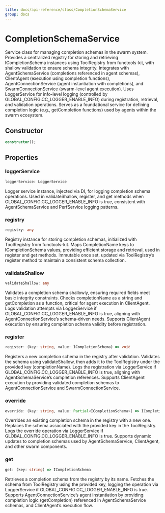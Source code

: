 ```yaml
---
title: docs/api-reference/class/CompletionSchemaService
group: docs
---
```


# CompletionSchemaService

Service class for managing completion schemas in the swarm system.
Provides a centralized registry for storing and retrieving ICompletionSchema instances using ToolRegistry from functools-kit, with shallow validation to ensure schema integrity.
Integrates with AgentSchemaService (completions referenced in agent schemas), ClientAgent (execution using completion functions), AgentConnectionService (agent instantiation with completions), and SwarmConnectionService (swarm-level agent execution).
Uses LoggerService for info-level logging (controlled by GLOBAL_CONFIG.CC_LOGGER_ENABLE_INFO) during registration, retrieval, and validation operations.
Serves as a foundational service for defining completion logic (e.g., getCompletion functions) used by agents within the swarm ecosystem.

## Constructor

```ts
constructor();
```

## Properties

### loggerService

```ts
loggerService: LoggerService
```

Logger service instance, injected via DI, for logging completion schema operations.
Used in validateShallow, register, and get methods when GLOBAL_CONFIG.CC_LOGGER_ENABLE_INFO is true, consistent with AgentSchemaService and PerfService logging patterns.

### registry

```ts
registry: any
```

Registry instance for storing completion schemas, initialized with ToolRegistry from functools-kit.
Maps CompletionName keys to ICompletionSchema values, providing efficient storage and retrieval, used in register and get methods.
Immutable once set, updated via ToolRegistry’s register method to maintain a consistent schema collection.

### validateShallow

```ts
validateShallow: any
```

Validates a completion schema shallowly, ensuring required fields meet basic integrity constraints.
Checks completionName as a string and getCompletion as a function, critical for agent execution in ClientAgent.
Logs validation attempts via LoggerService if GLOBAL_CONFIG.CC_LOGGER_ENABLE_INFO is true, aligning with AgentConnectionService’s schema-driven needs.
Supports ClientAgent execution by ensuring completion schema validity before registration.

### register

```ts
register: (key: string, value: ICompletionSchema) => void
```

Registers a new completion schema in the registry after validation.
Validates the schema using validateShallow, then adds it to the ToolRegistry under the provided key (completionName).
Logs the registration via LoggerService if GLOBAL_CONFIG.CC_LOGGER_ENABLE_INFO is true, aligning with AgentSchemaService’s completion references.
Supports ClientAgent execution by providing validated completion schemas to AgentConnectionService and SwarmConnectionService.

### override

```ts
override: (key: string, value: Partial<ICompletionSchema>) => ICompletionSchema
```

Overrides an existing completion schema in the registry with a new one.
Replaces the schema associated with the provided key in the ToolRegistry.
Logs the override operation via LoggerService if GLOBAL_CONFIG.CC_LOGGER_ENABLE_INFO is true.
Supports dynamic updates to completion schemas used by AgentSchemaService, ClientAgent, and other swarm components.

### get

```ts
get: (key: string) => ICompletionSchema
```

Retrieves a completion schema from the registry by its name.
Fetches the schema from ToolRegistry using the provided key, logging the operation via LoggerService if GLOBAL_CONFIG.CC_LOGGER_ENABLE_INFO is true.
Supports AgentConnectionService’s agent instantiation by providing completion logic (getCompletion) referenced in AgentSchemaService schemas, and ClientAgent’s execution flow.
